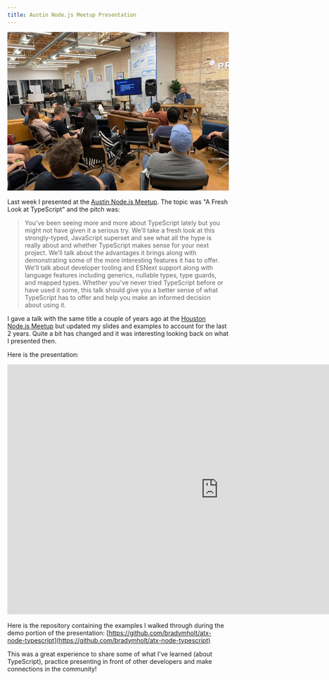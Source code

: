 ```yaml
---
title: Austin Node.js Meetup Presentation
---
```


![Brady Presenting at Austin Node.js](fresh-look-typescript.jpg)


Last week I presented at the [Austin Node.js Meetup](https://www.meetup.com/austinnodejs/).  The topic was "A Fresh Look at TypeScript" and the pitch was:

> You’ve been seeing more and more about TypeScript lately but you might not have given it a serious try. We’ll take a fresh look at this strongly-typed, JavaScript superset and see what all the hype is really about and whether TypeScript makes sense for your next project. We’ll talk about the advantages it brings along with demonstrating some of the more interesting features it has to offer. We'll talk about developer tooling and ESNext support along with language features including generics, nullable types, type guards, and mapped types. Whether you've never tried TypeScript before or have used it some, this talk should give you a better sense of what TypeScript has to offer and help you make an informed decision about using it.

I gave a talk with the same title a couple of years ago at the [Houston Node.js Meetup](/nodejs-houston-typescript/) but updated my slides and examples to account for the last 2 years.  Quite a bit has changed and it was interesting looking back on what I presented then.

Here is the presentation:

<iframe src="https://docs.google.com/presentation/d/e/2PACX-1vSQTByx8rZEduysc4LiEh5tsQKa7Ow55hdD2BF_e67Va9IS1AhYggnnAUvgT3kvywmnHIN1CtbKIqk_/embed?start=false&loop=false&delayms=3000" frameborder="0" width="960" height="569" allowfullscreen="true" mozallowfullscreen="true" webkitallowfullscreen="true"></iframe>

Here is the repository containing the examples I walked through during the demo portion of the presentation:
[https://github.com/bradymholt/atx-node-typescript](https://github.com/bradymholt/atx-node-typescript)

This was a great experience to share some of what I've learned (about TypeScript), practice presenting in front of other developers and make connections in the community!
